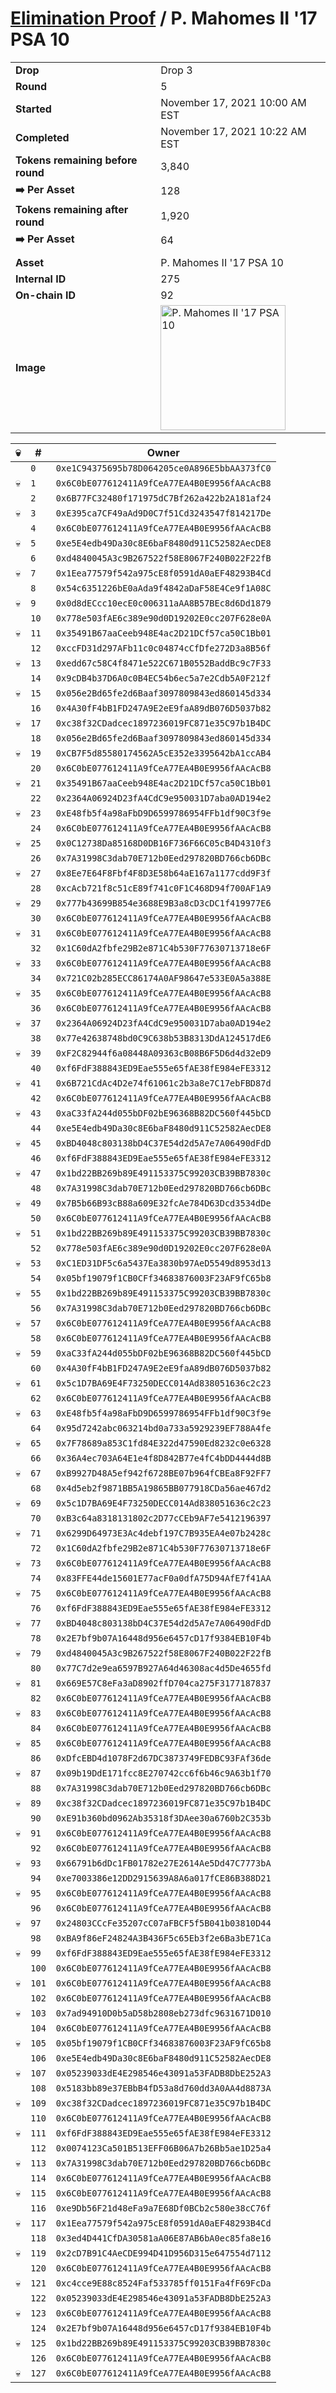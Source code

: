 # [Elimination Proof](./readme.md) / P. Mahomes II &#039;17 PSA 10

|||
|---|---|
| **Drop** | Drop 3 |
| **Round** | 5 |
| **Started** | November 17, 2021 10:00 AM EST |
| **Completed** | November 17, 2021 10:22 AM EST |
| **Tokens remaining before round** | 3,840 |
| **➡️ Per Asset** | 128 |
| **Tokens remaining after round** | 1,920 |
| **➡️ Per Asset** | 64 |
| | |
| **Asset** | P. Mahomes II &#039;17 PSA 10 |
| **Internal ID** | 275 |
| **On-chain ID** | 92 |
| **Image** | <img src="https://tcdn.blokpax.com/94d9199b-dc3c-4597-a538-6caf8d01ad49/f6235d901e87e9d7f6139e23649dd580c0dd651f78fc6921dd967778d796ddeb.jpg" height="200" alt="P. Mahomes II &#039;17 PSA 10" /> |


| 💀 | # | Owner |
| --- | --- | --- |
|  | `0` | `0xe1C94375695b78D064205ce0A896E5bbAA373fC0` |
| 💀 | `1` | `0x6C0bE077612411A9fCeA77EA4B0E9956fAAcAcB8` |
|  | `2` | `0x6B77FC32480f171975dC7Bf262a422b2A181af24` |
| 💀 | `3` | `0xE395ca7CF49aAd9D0C7f51Cd3243547f814217De` |
|  | `4` | `0x6C0bE077612411A9fCeA77EA4B0E9956fAAcAcB8` |
| 💀 | `5` | `0xe5E4edb49Da30c8E6baF8480d911C52582AecDE8` |
|  | `6` | `0xd4840045A3c9B267522f58E8067F240B022F22fB` |
| 💀 | `7` | `0x1Eea77579f542a975cE8f0591dA0aEF48293B4Cd` |
|  | `8` | `0x54c6351226bE0aAda9f4842aDaF58E4Ce9f1A08C` |
| 💀 | `9` | `0x0d8dECcc10ecE0c006311aAA8B57BEc8d6Dd1879` |
|  | `10` | `0x778e503fAE6c389e90d0D19202E0cc207F628e0A` |
| 💀 | `11` | `0x35491B67aaCeeb948E4ac2D21DCf57ca50C1Bb01` |
|  | `12` | `0xccFD31d297AFb11c0c04874cCfDfe272D3a8B56f` |
| 💀 | `13` | `0xedd67c58C4f8471e522C671B0552BaddBc9c7F33` |
|  | `14` | `0x9cDB4b37D6A0c0B4EC54b6ec5a7e2Cdb5A0F212f` |
| 💀 | `15` | `0x056e2Bd65fe2d6Baaf3097809843ed860145d334` |
|  | `16` | `0x4A30fF4bB1FD247A9E2eE9faA89dB076D5037b82` |
| 💀 | `17` | `0xc38f32CDadcec1897236019FC871e35C97b1B4DC` |
|  | `18` | `0x056e2Bd65fe2d6Baaf3097809843ed860145d334` |
| 💀 | `19` | `0xCB7F5d85580174562A5cE352e3395642bA1ccAB4` |
|  | `20` | `0x6C0bE077612411A9fCeA77EA4B0E9956fAAcAcB8` |
| 💀 | `21` | `0x35491B67aaCeeb948E4ac2D21DCf57ca50C1Bb01` |
|  | `22` | `0x2364A06924D23fA4CdC9e950031D7aba0AD194e2` |
| 💀 | `23` | `0xE48fb5f4a98aFbD9D6599786954FFb1df90C3f9e` |
|  | `24` | `0x6C0bE077612411A9fCeA77EA4B0E9956fAAcAcB8` |
| 💀 | `25` | `0x0C12738Da85168D0DB16F736F66C05cB4D4310f3` |
|  | `26` | `0x7A31998C3dab70E712b0Eed297820BD766cb6DBc` |
| 💀 | `27` | `0x8Ee7E64F8Fbf4F8D3E58b64aE167a1177cdd9F3f` |
|  | `28` | `0xcAcb721f8c51cE89f741c0F1C468D94f700AF1A9` |
| 💀 | `29` | `0x777b43699B854e3688E9B3a8cD3cDC1f419977E6` |
|  | `30` | `0x6C0bE077612411A9fCeA77EA4B0E9956fAAcAcB8` |
| 💀 | `31` | `0x6C0bE077612411A9fCeA77EA4B0E9956fAAcAcB8` |
|  | `32` | `0x1C60dA2fbfe29B2e871C4b530F77630713718e6F` |
| 💀 | `33` | `0x6C0bE077612411A9fCeA77EA4B0E9956fAAcAcB8` |
|  | `34` | `0x721C02b285ECC86174A0AF98647e533E0A5a388E` |
| 💀 | `35` | `0x6C0bE077612411A9fCeA77EA4B0E9956fAAcAcB8` |
|  | `36` | `0x6C0bE077612411A9fCeA77EA4B0E9956fAAcAcB8` |
| 💀 | `37` | `0x2364A06924D23fA4CdC9e950031D7aba0AD194e2` |
|  | `38` | `0x77e42638748bd0C9C638b53B8313DdA124517dE6` |
| 💀 | `39` | `0xF2C82944f6a08448A09363cB08B6F5D6d4d32eD9` |
|  | `40` | `0xf6FdF388843ED9Eae555e65fAE38fE984eFE3312` |
| 💀 | `41` | `0x6B721CdAc4D2e74f61061c2b3a8e7C17ebFBD87d` |
|  | `42` | `0x6C0bE077612411A9fCeA77EA4B0E9956fAAcAcB8` |
| 💀 | `43` | `0xaC33fA244d055bDF02bE96368B82DC560f445bCD` |
|  | `44` | `0xe5E4edb49Da30c8E6baF8480d911C52582AecDE8` |
| 💀 | `45` | `0xBD4048c803138bD4C37E54d2d5A7e7A06490dFdD` |
|  | `46` | `0xf6FdF388843ED9Eae555e65fAE38fE984eFE3312` |
| 💀 | `47` | `0x1bd22BB269b89E491153375C99203CB39BB7830c` |
|  | `48` | `0x7A31998C3dab70E712b0Eed297820BD766cb6DBc` |
| 💀 | `49` | `0x7B5b66B93cB88a609E32fcAe784D63Dcd3534dDe` |
|  | `50` | `0x6C0bE077612411A9fCeA77EA4B0E9956fAAcAcB8` |
| 💀 | `51` | `0x1bd22BB269b89E491153375C99203CB39BB7830c` |
|  | `52` | `0x778e503fAE6c389e90d0D19202E0cc207F628e0A` |
| 💀 | `53` | `0xC1ED31DF5c6a5437Ea3830b97AeD5549d8953d13` |
|  | `54` | `0x05bf19079f1CB0CFf34683876003F23AF9fC65b8` |
| 💀 | `55` | `0x1bd22BB269b89E491153375C99203CB39BB7830c` |
|  | `56` | `0x7A31998C3dab70E712b0Eed297820BD766cb6DBc` |
| 💀 | `57` | `0x6C0bE077612411A9fCeA77EA4B0E9956fAAcAcB8` |
|  | `58` | `0x6C0bE077612411A9fCeA77EA4B0E9956fAAcAcB8` |
| 💀 | `59` | `0xaC33fA244d055bDF02bE96368B82DC560f445bCD` |
|  | `60` | `0x4A30fF4bB1FD247A9E2eE9faA89dB076D5037b82` |
| 💀 | `61` | `0x5c1D7BA69E4F73250DECC014Ad838051636c2c23` |
|  | `62` | `0x6C0bE077612411A9fCeA77EA4B0E9956fAAcAcB8` |
| 💀 | `63` | `0xE48fb5f4a98aFbD9D6599786954FFb1df90C3f9e` |
|  | `64` | `0x95d7242abc063214bd0a733a5929239EF788A4fe` |
| 💀 | `65` | `0x7F78689a853C1fd84E322d47590Ed8232c0e6328` |
|  | `66` | `0x36A4ec703A64E1e4f8D842B77e4fC4bDD4444d8B` |
| 💀 | `67` | `0xB9927D48A5ef942f6728BE07b964fCBEa8F92FF7` |
|  | `68` | `0x4d5eb2f9871BB5A19865BB077918CDa56ae467d2` |
| 💀 | `69` | `0x5c1D7BA69E4F73250DECC014Ad838051636c2c23` |
|  | `70` | `0xB3c64a8318131802c2D77cCEb9AF7e5412196397` |
| 💀 | `71` | `0x6299D64973E3Ac4debf197C7B935EA4e07b2428c` |
|  | `72` | `0x1C60dA2fbfe29B2e871C4b530F77630713718e6F` |
| 💀 | `73` | `0x6C0bE077612411A9fCeA77EA4B0E9956fAAcAcB8` |
|  | `74` | `0x83FFE44de15601E77acF0a0dfA75D94AfE7f41AA` |
| 💀 | `75` | `0x6C0bE077612411A9fCeA77EA4B0E9956fAAcAcB8` |
|  | `76` | `0xf6FdF388843ED9Eae555e65fAE38fE984eFE3312` |
| 💀 | `77` | `0xBD4048c803138bD4C37E54d2d5A7e7A06490dFdD` |
|  | `78` | `0x2E7bf9b07A16448d956e6457cD17f9384EB10F4b` |
| 💀 | `79` | `0xd4840045A3c9B267522f58E8067F240B022F22fB` |
|  | `80` | `0x77C7d2e9ea6597B927A64d46308ac4d5De4655fd` |
| 💀 | `81` | `0x669E57C8eFa3aD8902ffD704ca275F3177187837` |
|  | `82` | `0x6C0bE077612411A9fCeA77EA4B0E9956fAAcAcB8` |
| 💀 | `83` | `0x6C0bE077612411A9fCeA77EA4B0E9956fAAcAcB8` |
|  | `84` | `0x6C0bE077612411A9fCeA77EA4B0E9956fAAcAcB8` |
| 💀 | `85` | `0x6C0bE077612411A9fCeA77EA4B0E9956fAAcAcB8` |
|  | `86` | `0xDfcEBD4d1078F2d67DC3873749FEDBC93FAf36de` |
| 💀 | `87` | `0x09b19DdE171fcc8E270742cc6f6b46c9A63b1f70` |
|  | `88` | `0x7A31998C3dab70E712b0Eed297820BD766cb6DBc` |
| 💀 | `89` | `0xc38f32CDadcec1897236019FC871e35C97b1B4DC` |
|  | `90` | `0xE91b360bd0962Ab35318f3DAee30a6760b2C353b` |
| 💀 | `91` | `0x6C0bE077612411A9fCeA77EA4B0E9956fAAcAcB8` |
|  | `92` | `0x6C0bE077612411A9fCeA77EA4B0E9956fAAcAcB8` |
| 💀 | `93` | `0x66791b6dDc1FB01782e27E2614Ae5Dd47C7773bA` |
|  | `94` | `0xe7003386e12DD2915639A8A6a017fCE86B388D21` |
| 💀 | `95` | `0x6C0bE077612411A9fCeA77EA4B0E9956fAAcAcB8` |
|  | `96` | `0x6C0bE077612411A9fCeA77EA4B0E9956fAAcAcB8` |
| 💀 | `97` | `0x24803CCcFe35207cC07aFBCF5f5B041b03810D44` |
|  | `98` | `0xBA9f86eF24824A3B436F5c65Eb3f2e6Ba3bE71Ca` |
| 💀 | `99` | `0xf6FdF388843ED9Eae555e65fAE38fE984eFE3312` |
|  | `100` | `0x6C0bE077612411A9fCeA77EA4B0E9956fAAcAcB8` |
| 💀 | `101` | `0x6C0bE077612411A9fCeA77EA4B0E9956fAAcAcB8` |
|  | `102` | `0x6C0bE077612411A9fCeA77EA4B0E9956fAAcAcB8` |
| 💀 | `103` | `0x7ad94910D0b5aD58b2808eb273dfc9631671D010` |
|  | `104` | `0x6C0bE077612411A9fCeA77EA4B0E9956fAAcAcB8` |
| 💀 | `105` | `0x05bf19079f1CB0CFf34683876003F23AF9fC65b8` |
|  | `106` | `0xe5E4edb49Da30c8E6baF8480d911C52582AecDE8` |
| 💀 | `107` | `0x05239033dE4E298546e43091a53FADB8DbE252A3` |
|  | `108` | `0x5183bb89e37EBbB4fD53a8d760dd3A0AA4d8873A` |
| 💀 | `109` | `0xc38f32CDadcec1897236019FC871e35C97b1B4DC` |
|  | `110` | `0x6C0bE077612411A9fCeA77EA4B0E9956fAAcAcB8` |
| 💀 | `111` | `0xf6FdF388843ED9Eae555e65fAE38fE984eFE3312` |
|  | `112` | `0x0074123Ca501B513EFF06B06A7b26Bb5ae1D25a4` |
| 💀 | `113` | `0x7A31998C3dab70E712b0Eed297820BD766cb6DBc` |
|  | `114` | `0x6C0bE077612411A9fCeA77EA4B0E9956fAAcAcB8` |
| 💀 | `115` | `0x6C0bE077612411A9fCeA77EA4B0E9956fAAcAcB8` |
|  | `116` | `0xe9Db56F21d48eFa9a7E68Df0BCb2c580e38cC76f` |
| 💀 | `117` | `0x1Eea77579f542a975cE8f0591dA0aEF48293B4Cd` |
|  | `118` | `0x3ed4D441CfDA30581aA06E87AB6bA0ec85fa8e16` |
| 💀 | `119` | `0x2cD7B91C4AeCDE994D41D956D315e647554d7112` |
|  | `120` | `0x6C0bE077612411A9fCeA77EA4B0E9956fAAcAcB8` |
| 💀 | `121` | `0xc4cce9E88c8524Faf533785ff0151Fa4fF69FcDa` |
|  | `122` | `0x05239033dE4E298546e43091a53FADB8DbE252A3` |
| 💀 | `123` | `0x6C0bE077612411A9fCeA77EA4B0E9956fAAcAcB8` |
|  | `124` | `0x2E7bf9b07A16448d956e6457cD17f9384EB10F4b` |
| 💀 | `125` | `0x1bd22BB269b89E491153375C99203CB39BB7830c` |
|  | `126` | `0x6C0bE077612411A9fCeA77EA4B0E9956fAAcAcB8` |
| 💀 | `127` | `0x6C0bE077612411A9fCeA77EA4B0E9956fAAcAcB8` |
